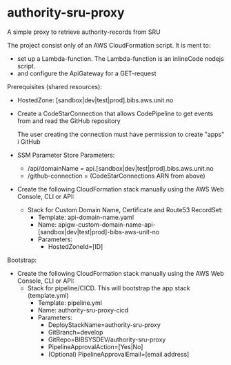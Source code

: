 # authority-sru-proxy
A simple proxy to retrieve authority-records from SRU

The project consist only of an AWS CloudFormation script. It is ment to:
* set up a Lambda-function. The Lambda-function is an inlineCode nodejs script.
* and configure the ApiGateway for a GET-request

Prerequisites (shared resources):
* HostedZone: [sandbox|dev|test|prod].bibs.aws.unit.no
* Create a CodeStarConnection that allows CodePipeline to get events from and read the GitHub repository

  The user creating the connection must have permission to create "apps" i GitHub
* SSM Parameter Store Parameters:
  * /api/domainName = api.[sandbox|dev|test|prod].bibs.aws.unit.no
  * /github-connection = (CodeStarConnections ARN from above)
* Create the following CloudFormation stack manually using the AWS Web Console, CLI or API:
  * Stack for Custom Domain Name, Certificate and Route53 RecordSet:
    * Template: api-domain-name.yaml
    * Name: apigw-custom-domain-name-api-[sandbox|dev|test|prod]-bibs-aws-unit-no
    * Parameters:
      * HostedZoneId=[ID]

Bootstrap:
* Create the following CloudFormation stack manually using the AWS Web Console, CLI or API:
  * Stack for pipeline/CICD. This will bootstrap the app stack (template.yml)
    * Template: pipeline.yml
    * Name: authority-sru-proxy-cicd
    * Parameters:
      * DeployStackName=authority-sru-proxy
      * GitBranch=develop
      * GitRepo=BIBSYSDEV/authority-sru-proxy
      * PipelineApprovalAction=[Yes|No]
      * (Optional) PipelineApprovalEmail=[email address]
